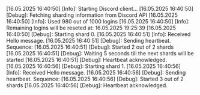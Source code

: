 [16.05.2025 16:40:50] [Info]: Starting Discord client...
[16.05.2025 16:40:50] [Debug]: Fetching sharding information from Discord API
[16.05.2025 16:40:50] [Info]: Used 980 out of 1000 logins
[16.05.2025 16:40:50] [Info]: Remaining logins will be reseted at: 16.05.2025 19:25:39
[16.05.2025 16:40:50] [Debug]: Starting shard 0.
[16.05.2025 16:40:51] [Info]: Received Hello message.
[16.05.2025 16:40:51] [Debug]: Sending heartbeat. Sequence: 
[16.05.2025 16:40:51] [Debug]: Started 2 out of 2 shards
[16.05.2025 16:40:51] [Debug]: Waiting 5 seconds till the next shards will be started
[16.05.2025 16:40:51] [Debug]: Heartbeat acknowledged.
[16.05.2025 16:40:56] [Debug]: Starting shard 1.
[16.05.2025 16:40:56] [Info]: Received Hello message.
[16.05.2025 16:40:56] [Debug]: Sending heartbeat. Sequence: 
[16.05.2025 16:40:56] [Debug]: Started 3 out of 2 shards
[16.05.2025 16:40:56] [Debug]: Heartbeat acknowledged.
